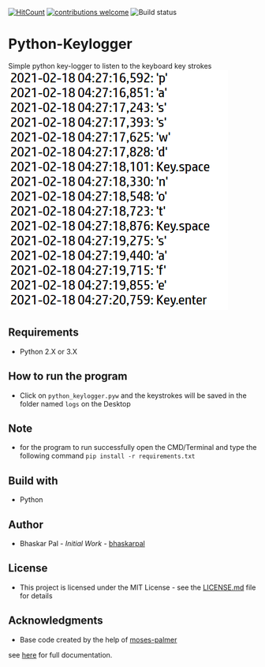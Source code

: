 [![HitCount](http://hits.dwyl.com/onyx-storm/Python-Keylogger.svg)](http://hits.dwyl.com/onyx-storm/Python-Keylogger)
[![contributions welcome](https://img.shields.io/badge/contributions-welcome-brightgreen.svg?style=flat)](https://github.com/onyx-storm)
![Build status](https://ci.appveyor.com/api/projects/status/pjxh5g91jpbh7t84?svg=true)
# Python-Keylogger
Simple python key-logger to listen to the keyboard key strokes
![Python-Keylogger](logger.png)

## Requirements
* Python 2.X or 3.X

## How to run the program 
* Click on `python_keylogger.pyw` and the keystrokes will be saved in the folder named `logs` on the Desktop

## Note

* for the program to run successfully open the CMD/Terminal and type the following command `pip install -r requirements.txt`

## Build with
* Python


## Author
* Bhaskar Pal - *Initial Work* - [bhaskarpal](https://github.com/onyx-storm) 

## License
* This project is licensed under the MIT License - see the [LICENSE.md](LICENSE) file for details

## Acknowledgments
* Base code created by the help of [moses-palmer](https://github.com/moses-palmer/pynput) 

see [here](https://pynput.readthedocs.io/en/latest/) for full documentation.








